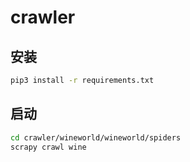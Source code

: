 # crawler





## 安装

```bash
pip3 install -r requirements.txt
```



## 启动

```bash
cd crawler/wineworld/wineworld/spiders
scrapy crawl wine
```

